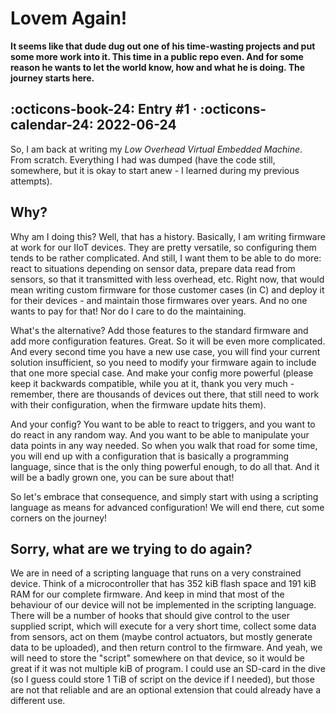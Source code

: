 # Lovem Again!

__It seems like that dude dug out one of his time-wasting projects and put some 
more work into it. This time in a public repo even. And for some reason he wants 
to let the world know, how and what he is doing. The journey starts here.__

:octicons-book-24: Entry \#1 ·
:octicons-calendar-24: 2022-06-24
---

So, I am back at writing my *Low Overhead Virtual Embedded Machine*. From scratch. 
Everything I had was dumped (have the code still, somewhere, but it is okay to start 
anew - I learned during my previous attempts). 

## Why?
Why am I doing this? Well, that has a 
history. Basically, I am writing firmware at work for our IIoT devices. They are 
pretty versatile, so configuring them tends to be rather complicated. And still, I 
want them to be able to do more: react to situations depending on sensor data, 
prepare data read from sensors, so that it transmitted with less overhead, etc.
Right now, that would mean writing custom firmware for those customer cases
(in C) and deploy it for their devices - and maintain those firmwares over years. 
And no one wants to pay for that! Nor do I care to do the maintaining.

What's the alternative? Add those features to the standard firmware and add more 
configuration features. Great. So it will be even more complicated. And every second time 
you have a new use case, you will find your current solution insufficient, so you 
need to modify your firmware again to include that one more special case. And make 
your config more powerful (please keep it backwards compatible, while you at it, thank 
you very much - remember, there are thousands of devices out there, that still need 
to work with their configuration, when the firmware update hits them).

And your config? You want to be able to react to triggers, and you want to do react 
in any random way. And you want to be able to manipulate your data points in any 
way needed. So when you walk that road for some time, you will end up with a configuration 
that is basically a programming language, since that is the only thing powerful 
enough, to do all that. And it will be a badly grown one, you can be sure about that!

So let's embrace that consequence, and simply start with using a scripting language 
as means for advanced configuration! We will end there, cut some corners on the journey!

## Sorry, what are we trying to do again?
We are in need of a scripting language that runs on a very constrained device. Think of 
a microcontroller that has 352 kiB flash space and 191 kiB RAM for our complete firmware. 
And keep in mind that most of the behaviour of our device will not be implemented in 
the scripting language. There will be a number of hooks that should give control to 
the user supplied script, which will execute for a very short time, collect some data 
from sensors, act on them (maybe control actuators, but mostly generate data to 
be uploaded), and then return control to the firmware. And yeah, we will need to store 
the "script" somewhere on that device, so it would be great if it was not multiple 
kiB of program. I could use an SD-card in the dive (so I guess could store 1 TiB of 
script on the device if I needed), but those are not that reliable and are an optional 
extension that could already have a different use.
